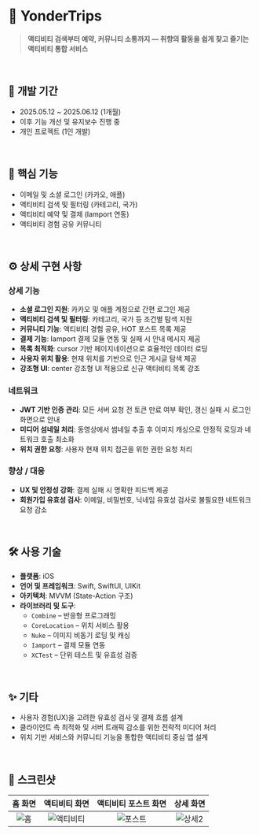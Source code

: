 # 🌴 YonderTrips

> **액티비티 검색부터 예약, 커뮤니티 소통까지 — 취향의 활동을 쉽게 찾고 즐기는 액티비티 통합 서비스**


<br>

## 📅 개발 기간

- 2025.05.12 ~ 2025.06.12 (1개월)
- 이후 기능 개선 및 유지보수 진행 중
- 개인 프로젝트 (1인 개발)

<br>

## 🌟 핵심 기능

- 이메일 및 소셜 로그인 (카카오, 애플)
- 액티비티 검색 및 필터링 (카테고리, 국가)
- 액티비티 예약 및 결제 (Iamport 연동)
- 액티비티 경험 공유 커뮤니티


<br>

## ⚙️ 상세 구현 사항

### 상세 기능

- **소셜 로그인 지원**: 카카오 및 애플 계정으로 간편 로그인 제공
- **액티비티 검색 및 필터링**: 카테고리, 국가 등 조건별 탐색 지원
- **커뮤니티 기능**: 액티비티 경험 공유, HOT 포스트 목록 제공
- **결제 기능**: Iamport 결제 모듈 연동 및 실패 시 안내 메시지 제공
- **목록 최적화**: cursor 기반 페이지네이션으로 효율적인 데이터 로딩
- **사용자 위치 활용**: 현재 위치를 기반으로 인근 게시글 탐색 제공
- **강조형 UI**: center 강조형 UI 적용으로 신규 액티비티 목록 강조



### 네트워크

- **JWT 기반 인증 관리**: 모든 서버 요청 전 토큰 만료 여부 확인, 갱신 실패 시 로그인 화면으로 안내
- **미디어 섬네일 처리**: 동영상에서 썸네일 추출 후 이미지 캐싱으로 안정적 로딩과 네트워크 호출 최소화
- **위치 권한 요청**: 사용자 현재 위치 접근을 위한 권한 요청 처리



### 향상 / 대응

- **UX 및 안정성 강화**: 결제 실패 시 명확한 피드백 제공
- **회원가입 유효성 검사**: 이메일, 비밀번호, 닉네임 유효성 검사로 불필요한 네트워크 요청 감소

<br>

## 🛠 사용 기술

- **플랫폼**: iOS
- **언어 및 프레임워크**: Swift, SwiftUI, UIKit
- **아키텍처**: MVVM (State-Action 구조)
- **라이브러리 및 도구**:
  - `Combine` – 반응형 프로그래밍
  - `CoreLocation` – 위치 서비스 활용
  - `Nuke` – 이미지 비동기 로딩 및 캐싱
  - `Iamport` – 결제 모듈 연동
  - `XCTest` – 단위 테스트 및 유효성 검증

<br>

## ✨ 기타

- 사용자 경험(UX)을 고려한 유효성 검사 및 결제 흐름 설계
- 클라이언트 측 최적화 및 서버 트래픽 감소를 위한 전략적 미디어 처리
- 위치 기반 서비스와 커뮤니티 기능을 통합한 액티비티 중심 앱 설계

<br>

## 📸 스크린샷

<!-- 아래 표를 실제 이미지 경로로 맞춰 수정하세요 -->
| 홈 화면 | 액티비티 화면 | 액티비티 포스트 화면 | 상세 화면 |
|:--:|:--:|:--:|:--:|
| ![홈](https://github.com/user-attachments/assets/e0d586f4-d246-4e80-84af-5178f9b1dde1) | ![액티비티](https://github.com/user-attachments/assets/fa316cac-9895-4079-89c0-f87b9c93ad4e) | ![포스트](https://github.com/user-attachments/assets/e5e7b212-ee1f-4d0a-bba9-10027ad21d52) | ![상세2](https://github.com/user-attachments/assets/de7b9e0c-0a3f-44f4-9c4b-5c3ccbce6338) |




<br>

